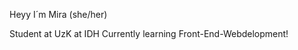 
Heyy I´m Mira  (she/her)

Student at UzK at IDH
Currently learning Front-End-Webdelopment!
<!---
parwely/parwely is a ✨ special ✨ repository because its `README.md` (this file) appears on your GitHub profile.
You can click the Preview link to take a look at your changes.
--->
